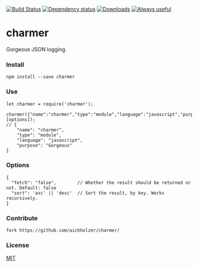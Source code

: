 [![Build Status](https://travis-ci.org/aichholzer/charmer.svg?branch=master)](https://travis-ci.org/aichholzer/charmer)
[![Dependency status](https://gemnasium.com/badges/github.com/aichholzer/charmer.svg)](https://gemnasium.com/github.com/aichholzer/charmer)
[![Downloads](https://img.shields.io/npm/dt/charmer.svg)](https://www.npmjs.com/package/charmer)
[![Always useful](https://img.shields.io/badge/always-useful-ff6400.svg)](https://github.com/aichholzer/charmer)

# charmer
Gorgeous JSON logging.


### Install
```
npm install --save charmer
```


### Use
```
let charmer = require('charmer');

charmer({"name":"charmer","type":"module","language":"javascript","purpose":"Gorgeous"}, [options]);
// {
    "name": "charmer",
    "type": "module",
    "language": "javascript",
    "purpose": "Gorgeous"
}
```


### Options
```
{
  "fetch": "false",        // Whether the result should be returned or not. Default: false
  "sort": 'asc' || 'desc'  // Sort the result, by key. Works recursively.
}
```


### Contribute
```
fork https://github.com/aichholzer/charmer/
```


### License

[MIT](https://github.com/aichholzer/charmer/blob/master/LICENSE)
